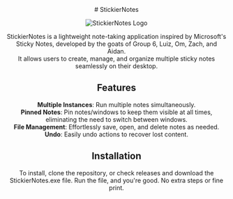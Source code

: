 <div align="center">
# StickierNotes

![StickierNotes Logo](pinned-svgrepo-com.ico) <!-- Replace with your logo path -->

StickierNotes is a lightweight note-taking application inspired by Microsoft's Sticky Notes, developed by the goats of Group 6, Luiz, Om, Zach, and Aidan.  
It allows users to create, manage, and organize multiple sticky notes seamlessly on their desktop.  

## Features

**Multiple Instances**: Run multiple notes simultaneously.  
**Pinned Notes**: Pin notes/windows to keep them visible at all times, eliminating the need to switch between windows.  
**File Management**: Effortlessly save, open, and delete notes as needed.  
**Undo**: Easily undo actions to recover lost content.  

## Installation
To install, clone the repository, or check releases and download the StickierNotes.exe file.
Run the file, and you're good. No extra steps or fine print.
</div>

